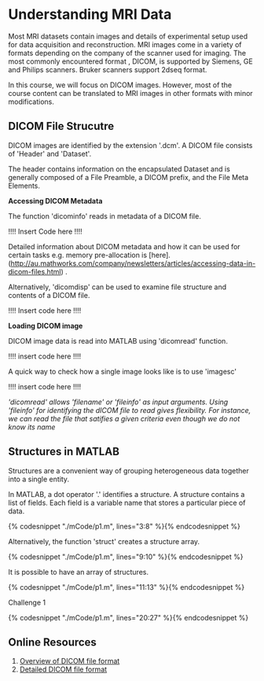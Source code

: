 # Understanding MRI Data
Most MRI datasets contain images and details of experimental setup used for data acquisition and reconstruction. MRI images come in a variety of formats depending on the company of the scanner used for imaging.  The most commonly encountered format , DICOM, is supported by Siemens, GE and Philips scanners. Bruker scanners support 2dseq format. 

In this course, we will focus on DICOM images. However, most of the course content can be translated to MRI images in other formats with minor modifications.

## DICOM File Strucutre

DICOM images are identified by the extension '.dcm'. A DICOM file consists of 'Header' and 'Dataset'. 

The header contains information on the encapsulated Dataset and is generally composed of a File Preamble, a DICOM prefix, and the File Meta Elements. 

**Accessing DICOM Metadata**

The function 'dicominfo' reads in metadata of a DICOM file.

!!!! Insert Code here !!!!

Detailed information about DICOM metadata  and how it can be used for certain tasks e.g. memory pre-allocation is [here].(http://au.mathworks.com/company/newsletters/articles/accessing-data-in-dicom-files.html) .

Alternatively, 'dicomdisp' can be used to examine file structure and contents of a DICOM file.

!!!! Insert code here !!!!

**Loading DICOM image**

DICOM image data is read into MATLAB using 'dicomread' function.

!!!! insert code here !!!!

A quick way to check how a single image looks like is to use 'imagesc'

!!!! insert code here !!!!

*'dicomread' allows 'filename' or 'fileinfo' as input arguments. Using 'fileinfo' for identifying the dICOM file to read gives flexibility. For instance, we can read the file that satifies a given criteria even though we do not know its name*

## Structures in MATLAB

Structures are a convenient way of grouping heterogeneous data together into a single entity.

In MATLAB, a dot operator '.' identifies a structure. A structure contains a list of fields. Each field is a variable name that stores a particular piece of data.
 
{% codesnippet "./mCode/p1.m", lines="3:8" %}{% endcodesnippet %}

Alternatively, the function 'struct' creates a structure array.  


{% codesnippet "./mCode/p1.m", lines="9:10" %}{% endcodesnippet %}
 
 It is possible to have an array of structures. 

{% codesnippet "./mCode/p1.m", lines="11:13" %}{% endcodesnippet %}

Challenge 1

{% codesnippet "./mCode/p1.m", lines="20:27" %}{% endcodesnippet %}


## Online Resources

1. [Overview of DICOM file format](https://www.leadtools.com/help/leadtools/v19/dicom/clib/introstruct.html)
2. [Detailed DICOM file format](http://dicom.nema.org/dicom/2013/output/chtml/part10/PS3.10.html)



